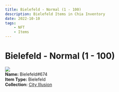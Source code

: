 ```yaml
---
title: Bielefeld - Normal (1 - 100)
description: Bielefeld Items in Chia Inventory
date: 2022-10-10
tags:
    - NFT
    - Items
---
```


# Bielefeld - Normal (1 - 100)
<div class="item_thumbnail">
<img loading="lazy" src="https://qq5py5mvysuyc25oyukflqra257u6wwmavjliila6qp2lgmoxe.arweave.net/hDr8dZXEqYFrrsUUVcIg139PWswFUrQhYPQf-pZmOuY"><br/>
<div><strong>Name:</strong> Bielefeld#674</div>
<div><strong>Item Type:</strong> Bielefeld</div>
<div><strong>Collection:</strong> <a href="https://www.spacescan.io/xch/nft/collection/col1lend2dcn558km4wcwta4xnkfv3xpcmlp9kyt0m909emvfxechlyqdl5ndg">City Illusion</a></div>
</div>

